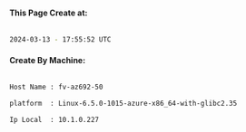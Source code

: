 
   
#### This Page Create at:

```bash

2024-03-13 - 17:55:52 UTC

```

#### Create By Machine:

```bash

Host Name : fv-az692-50

platform  : Linux-6.5.0-1015-azure-x86_64-with-glibc2.35

Ip Local  : 10.1.0.227

```

